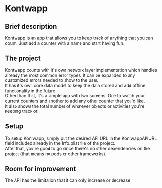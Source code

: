 # Kontwapp

## Brief description
Kontwapp is an app that allows you to keep track of anything that you can count. Just add a counter with a name and start having fun.

## The project
Kontwapp counts with it's own network layer implementation which handles already the most common error types. It can be expanded to any customized errors needed to show to the user.<br />
It has it's own core data model to keep the data stored and add offline functionality in the future.<br />
Other than that, it's a simple app with two screens. One to watch your current counters and another to add any other counter that you'd like.<br />
It also shows the total number of whatever objects or activities you're keeping track of.

## Setup
To setup Kontwapp, simply put the desired API URL in the KontwappAPIURL field included already in the Info.plist file of the project.<br />
After that, you're good to go since there's no other dependencies on the project (that means no pods or other frameworks). 

## Room for improvement
The API has the limitation that it can only increase or decrease 
